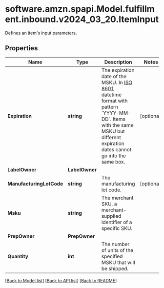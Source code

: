 # software.amzn.spapi.Model.fulfillment.inbound.v2024_03_20.ItemInput
Defines an item's input parameters.

## Properties

Name | Type | Description | Notes
------------ | ------------- | ------------- | -------------
**Expiration** | **string** | The expiration date of the MSKU. In [ISO 8601](https://developer-docs.amazon.com/sp-api/docs/iso-8601) datetime format with pattern &#x60;YYYY-MM-DD&#x60;. Items with the same MSKU but different expiration dates cannot go into the same box. | [optional] 
**LabelOwner** | **LabelOwner** |  | 
**ManufacturingLotCode** | **string** | The manufacturing lot code. | [optional] 
**Msku** | **string** | The merchant SKU, a merchant-supplied identifier of a specific SKU. | 
**PrepOwner** | **PrepOwner** |  | 
**Quantity** | **int** | The number of units of the specified MSKU that will be shipped. | 

[[Back to Model list]](../README.md#documentation-for-models) [[Back to API list]](../README.md#documentation-for-api-endpoints) [[Back to README]](../README.md)

